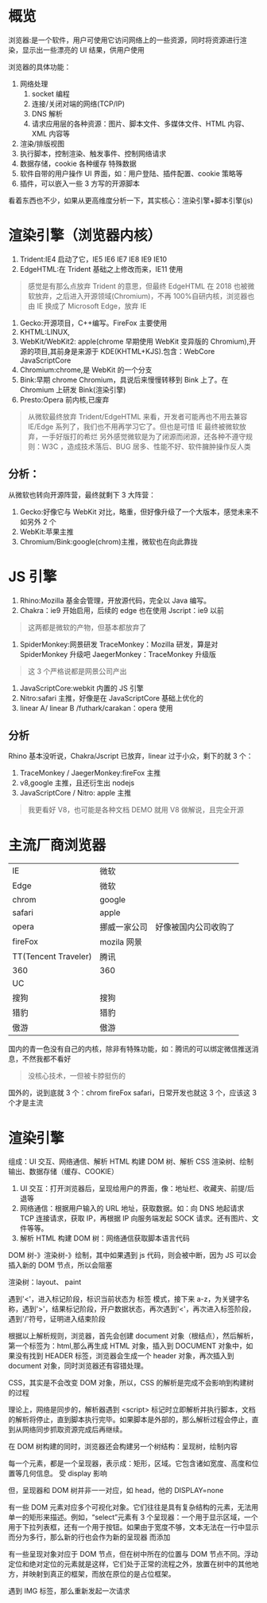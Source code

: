 # 概览

浏览器:是一个软件，用户可使用它访问网络上的一些资源，同时将资源进行渲染，显示出一些漂亮的 UI 结果，供用户使用

浏览器的具体功能：

1. 网络处理
   1. socket 编程
   2. 连接/关闭对端的网络\(TCP/IP\)
   3. DNS 解析
   4. 请求应用层的各种资源：图片、脚本文件、多媒体文件、HTML 内容、XML 内容等
2. 渲染/排版视图
3. 执行脚本，控制渲染、触发事件、控制网络请求
4. 数据存储，cookie 各种缓存 特殊数据
5. 软件自带的用户操作 UI 界面，如：用户登陆、插件配置、cookie 策略等
6. 插件，可以嵌入一些 3 方写的开源脚本

看着东西也不少，如果从更高维度分析一下，其实核心：渲染引擎+脚本引擎(js)

# 渲染引擎（浏览器内核）

1. Trident:IE4 启动了它，IE5 IE6 IE7 IE8 IE9 IE10
2. EdgeHTML:在 Trident 基础之上修改而来，IE11 使用

> 感觉是有那么点放弃 Trident 的意思，但最终 EdgeHTML 在 2018 也被微软放弃，之后进入开源领域\(Chromium\)，不再 100%自研内核，浏览器也由 IE 换成了 Microsoft Edge，放弃 IE

1. Gecko:开源项目，C\+\+编写。FireFox 主要使用
2. KHTML:LINUX,
3. WebKit/WebKit2: apple\(chrome 早期使用 WebKit 变异版的 Chromium\),开源的项目,其前身是来源于 KDE\(KHTML\+KJS\).包含：WebCore JavaScriptCore
4. Chromium:chrome,是 WebKit 的一个分支
5. Bink:早期 chrome Chromium，具说后来慢慢转移到 Bink 上了。在 Chromium 上研发 Bink\(渲染引擎\)
6. Presto:Opera 前内核,已废弃

> 从微软最终放弃 Trident/EdgeHTML 来看，开发者可能再也不用去兼容 IE/Edge 系列了，我们也不用再学习它了。但也是可惜 IE 最终被微软放弃，一手好版打的希烂
> 另外感觉微软是为了闭源而闭源，还各种不遵守规则：W3C ，造成技术落后、BUG 居多、性能不好、软件臃肿操作反人类

## 分析：

从微软也转向开源阵营，最终就剩下 3 大阵营：

1. Gecko:好像它与 WebKit 对比，略重，但好像升级了一个大版本，感觉未来不如另外 2 个
2. WebKit:苹果主推
3. Chromium/Bink:google\(chrom\)主推，微软也在向此靠拢

# JS 引擎

1. Rhino:Mozilla 基金会管理，开放源代码，完全以 Java 编写。
2. Chakra：ie9 开始启用，后续的 edge 也在使用
   Jscript：ie9 以前

> 这两都是微软的产物，但基本都放弃了

1. SpiderMonkey:网景研发
   TraceMonkey：Mozilla 研发，算是对 SpiderMonkey 升级吧
   JaegerMonkey：TraceMonkey 升级版

> 这 3 个严格说都是网景公司产出

1. JavaScriptCore:webkit 内置的 JS 引擎
2. Nitro:safari 主推，好像是在 JavaScriptCore 基础上优化的
3. linear A/ linear B /futhark/carakan：opera 使用

## 分析

Rhino 基本没听说，Chakra/Jscript 已放弃，linear 过于小众，剩下的就 3 个：

1. TraceMonkey / JaegerMonkey:fireFox 主推
2. v8,google 主推，且还衍生出 nodejs
3. JavaScriptCore / Nitro: apple 主推

> 我更看好 V8，也可能是各种文档 DEMO 就用 V8 做解说，且完全开源

# 主流厂商浏览器

|                        |              |                      |
| ---------------------- | ------------ | -------------------- |
| IE                     | 微软         |                      |
| Edge                   | 微软         |                      |
| chrom                  | google       |                      |
| safari                 | apple        |                      |
| opera                  | 挪威一家公司 | 好像被国内公司收购了 |
| fireFox                | mozila 网景  |                      |
| TT\(Tencent Traveler\) | 腾讯         |                      |
| 360                    | 360          |                      |
| UC                     |              |                      |
| 搜狗                   | 搜狗         |                      |
| 猎豹                   | 猎豹         |                      |
| 傲游                   | 傲游         |                      |

国内的青一色没有自己的内核，除非有特殊功能，如：腾讯的可以绑定微信推送消息，不然我都不看好
> 没核心技术，一但被卡脖挺伤的

国外的，说到底就 3 个：chrom fireFox safari，日常开发也就这 3 个，应该这 3 个才是主流

# 渲染引擎

组成：UI 交互、网络通信、解析 HTML 构建 DOM 树、解析 CSS 渲染树、绘制输出、数据存储（缓存、COOKIE）

1. UI 交互：打开浏览器后，呈现给用户的界面，像：地址栏、收藏夹、前提/后退等
2. 网络通信：根据用户输入的 URL 地址，获取数据。如：向 DNS 地起请求 TCP 连接请求，获取 IP，再根据 IP 向服务端发起 SOCK 请求。还有图片、文件等等。
3. 解析 HTML 构建 DOM 树：网络通信获取脚本语言代码

DOM 树\-》渲染树\-》绘制，其中如果遇到 js 代码，则会被中断，因为 JS 可以会插入新的 DOM 节点，所以会阻塞

渲染树：layout、 paint

遇到'\<'，进入标记阶段，标识当前状态为 标签 模式，接下来 a\-z，为关键字名称，遇到'\>'，结果标记阶段，开户数据状态，再次遇到'\<'，再次进入标签阶段，遇到'/'符号，证明进入结束阶段

根据以上解析规则，浏览器，首先会创建 document 对象（根结点），然后解析，第一个标签为：html,那么再生成 HTML 对象，插入到 DOCUMENT 对象中，如果没有找到 HEADER 标签，浏览器会生成一个 header 对象，再次插入到 document 对象，同时浏览器还有容错处理。

CSS，其实是不会改变 DOM 对象，所以，CSS 的解析是完成不会影响到构建树的过程

理论上，网络是同步的，解析器遇到 \<script\> 标记时立即解析并执行脚本，文档的解析将停止，直到脚本执行完毕。如果脚本是外部的，那么解析过程会停止，直到从网络同步抓取资源完成后再继续。

在 DOM 树构建的同时，浏览器还会构建另一个树结构：呈现树，绘制内容

每一个元素，都是一个呈现器，表示成：矩形，区域。它包含诸如宽度、高度和位置等几何信息。 受 display 影响

但，呈现器和 DOM 树并非一一对应，如 head，他的 DISPLAY=none

有一些 DOM 元素对应多个可视化对象。它们往往是具有复杂结构的元素，无法用单一的矩形来描述。例如，“select”元素有 3 个呈现器：一个用于显示区域，一个用于下拉列表框，还有一个用于按钮。如果由于宽度不够，文本无法在一行中显示而分为多行，那么新的行也会作为新的呈现器 而添加

有一些呈现对象对应于 DOM 节点，但在树中所在的位置与 DOM 节点不同。浮动定位和绝对定位的元素就是这样，它们处于正常的流程之外，放置在树中的其他地方，并映射到真正的框架，而放在原位的是占位框架。

遇到 IMG 标签，那么重新发起一次请求
